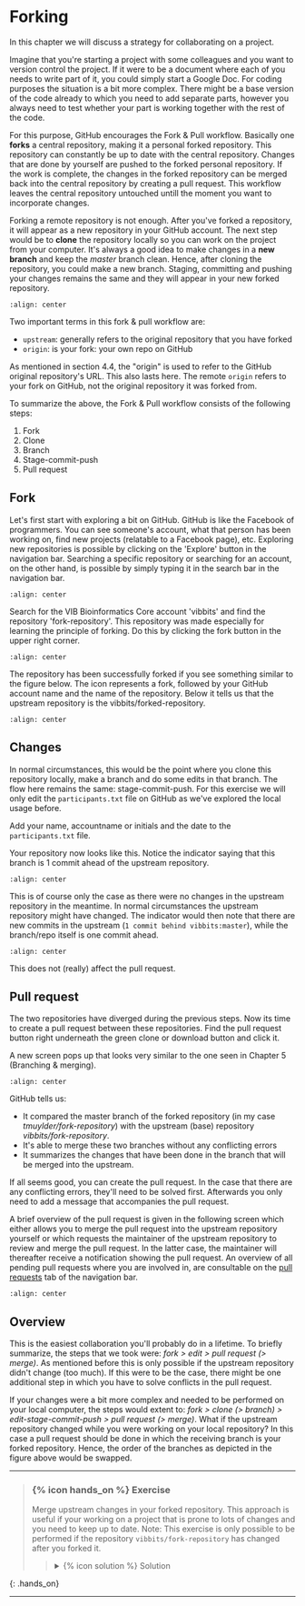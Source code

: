 
# Forking
In this chapter we will discuss a strategy for collaborating on a project. 

Imagine that you're starting a project with some colleagues and you want to version control the project. If it were to be a document where each of you needs to write part of it, you could simply start a Google Doc. For coding purposes the situation is a bit more complex. There might be a base version of the code already to which you need to add separate parts, however you always need to test whether your part is working together with the rest of the code. 

For this purpose, GitHub encourages the Fork & Pull workflow. Basically one **forks** a central repository, making it a personal forked repository. This repository can constantly be up to date with the central repository. Changes that are done by yourself are pushed to the forked personal repository. If the work is complete, the changes in the forked repository can be merged back into the central repository by creating a pull request. This workflow leaves the central repository untouched untill the moment you want to incorporate changes. 

Forking a remote repository is not enough. After you've forked a repository, it will appear as a new repository in your GitHub account. The next step would be to **clone** the repository locally so you can work on the project from your computer. It's always a good idea to make changes in a **new branch** and keep the *master* branch clean. Hence, after cloning the repository, you could make a new branch. Staging, committing and pushing your changes remains the same and they will appear in your new forked repository. 

```{image} ../img/git/fork_pull.png
:align: center
```



Two important terms in this fork & pull workflow are:
- `upstream`: generally refers to the original repository that you have forked
- `origin`: is your fork: your own repo on GitHub  

As mentioned in section 4.4, the "origin" is used to refer to the GitHub original repository's URL. This also lasts here. The remote `origin` refers to your fork on GitHub, not the original repository it was forked from. 

To summarize the above, the Fork & Pull workflow consists of the following steps:
1. Fork
2. Clone
3. Branch
4. Stage-commit-push
5. Pull request

## Fork
Let's first start with exploring a bit on GitHub. GitHub is like the Facebook of programmers. You can see someone's account, what that person has been working on, find new projects (relatable to a Facebook page), etc. Exploring new repositories is possible by clicking on the 'Explore' button in the navigation bar. Searching a specific repository or searching for an account, on the other hand, is possible by simply typing it in the search bar in the navigation bar. 


```{image} ../img/git/nav-bar.PNG
:align: center
```


Search for the VIB Bioinformatics Core account 'vibbits' and find the repository 'fork-repository'. This repository was made especially for learning the principle of forking. Do this by clicking the fork button in the upper right corner.



```{image} ../img/git/fork-button.PNG
:align: center
```

The repository has been successfully forked if you see something similar to the figure below. The icon represents a fork, followed by your GitHub account name and the name of the repository. Below it tells us that the upstream repository is the vibbits/forked-repository. 

```{image} ../img/git/forked-repository.PNG
:align: center
```

## Changes
In normal circumstances, this would be the point where you clone this repository locally, make a branch and do some edits in that branch. The flow here remains the same: stage-commit-push. For this exercise we will only edit the `participants.txt` file on GitHub as we've explored the local usage before. 

Add your name, accountname or initials and the date to the `participants.txt` file. 

Your repository now looks like this. Notice the indicator saying that this branch is 1 commit ahead of the upstream repository. 

```{image} ../img/git/edited-forked-repository.PNG
:align: center
```

This is of course only the case as there were no changes in the upstream repository in the meantime. In normal circumstances the upstream repository might have changed. The indicator would then note that there are new commits in the upstream (`1 commit behind vibbits:master`), while the branch/repo itself is one commit ahead.  

```{image} ../img/git/forked-repository-ahead.PNG
:align: center
```


This does not (really) affect the pull request.  

## Pull request
The two repositories have diverged during the previous steps. Now its time to create a pull request between these repositories. Find the pull request button right underneath the green clone or download button and click it. 

A new screen pops up that looks very similar to the one seen in Chapter 5 (Branching & merging). 


```{image} ../img/git/forked-pull-request.PNG
:align: center
```


GitHub tells us:
- It compared the master branch of the forked repository (in my case *tmuylder/fork-repository*) with the upstream (base) repository *vibbits/fork-repository*. 
- It's able to merge these two branches without any conflicting errors
- It summarizes the changes that have been done in the branch that will be merged into the upstream.  

If all seems good, you can create the pull request. In the case that there are any conflicting errors, they'll need to be solved first. Afterwards you only need to add a message that accompanies the pull request. 

A brief overview of the pull request is given in the following screen which either allows you to merge the pull request into the upstream repository yourself or which requests the maintainer of the upstream repository to review and merge the pull request. In the latter case, the maintainer will thereafter receive a notification showing the pull request. An overview of all pending pull requests where you are involved in, are consultable on the [pull requests](https://github.com/pulls) tab of the navigation bar.   


```{image} ../img/git/forked-repository-final-pull-request.PNG
:align: center
```

## Overview
This is the easiest collaboration you'll probably do in a lifetime. To briefly summarize, the steps that we took were: *fork > edit > pull request (> merge)*. As mentioned before this is only possible if the upstream repository didn't change (too much). If this were to be the case, there might be one additional step in which you have to solve conflicts in the pull request. 

If your changes were a bit more complex and needed to be performed on your local computer, the steps would extent to: *fork > clone (> branch) > edit-stage-commit-push > pull request (> merge)*. What if the upstream repository changed while you were working on your local repository? In this case a pull request should be done in which the receiving branch is your forked repository. Hence, the order of the branches as depicted in the figure above would be swapped.    



---

> ### {% icon hands_on %} Exercise 
>
> Merge upstream changes in your forked repository. This approach is useful if your working on a project that is prone to lots of changes and you need to keep up to date. 
> Note: This exercise is only possible to be performed if the repository `vibbits/fork-repository` has changed after you forked it.  
> 
>    > <details markdown="1">
>    > <summary>{% icon solution %} Solution
>    > </summary>
>    > You need to merge any upstream changes into your version, and you can do this with a pull request on GitHub too. This time though you will need to switch the bases of the  comparison around, because the changes will be coming from the upstream version to yours. First find the following notification in your repository and click on pull request:  
>    > <center><img src="../../images/Exercise-fork-1.PNG" /></center>
>    > In my case, the order is not how it's supposed to be and the message reads: "There isn't anything to compare. vibbits:master is up to date with all commits from tmuylder:master.". Click on *switching the base* in order to insert the changes from the upstream in your forked repository.  
>    > 
>    > A message similar to the following will allow to create a pull request and subsequently merge the changes into your forked repository. 
>    > 
>    > 
>    > <center><img src="../../images/Exercise-fork-2.PNG" /></center>
>    > 
>    > 
>    > </details>
> 
{: .hands_on}

---
 
